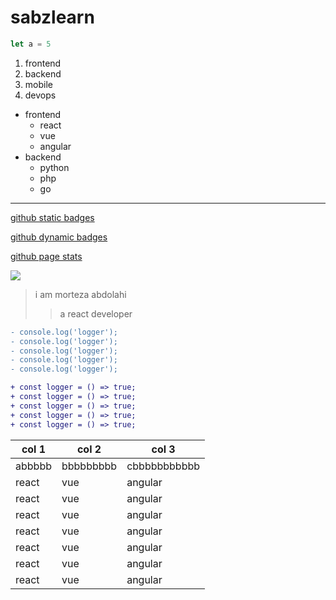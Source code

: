 # sabzlearn
```javascript
let a = 5
```
1. frontend
2. backend
3. mobile
4. devops

- frontend
    - react
    - vue
    - angular
- backend
    - python
    - php
    - go
---
[github static badges](https://github.com/alexandresanlim/Badges4-README.md-Profile?tab=readme-ov-file#-games-)

[github dynamic badges](https://github.com/alexandresanlim/Badges4-README.md-Profile-Dynamic)

[github page stats](https://github.com/anuraghazra/github-readme-stats)

![](https://github-readme-activity-graph.vercel.app/graph?username=morteza2323&theme=react)

> i am morteza abdolahi
>> a react developer

```diff
- console.log('logger');
- console.log('logger');
- console.log('logger');
- console.log('logger');
- console.log('logger');

+ const logger = () => true;
+ const logger = () => true;
+ const logger = () => true;
+ const logger = () => true;
+ const logger = () => true;
```

|col 1|col 2|col 3|
| -- | -- | -- |
| abbbbb | bbbbbbbbb | cbbbbbbbbbbb |
| react | vue | angular |
| react | vue | angular |
| react | vue | angular |
| react | vue | angular |
| react | vue | angular |
| react | vue | angular |
| react | vue | angular |